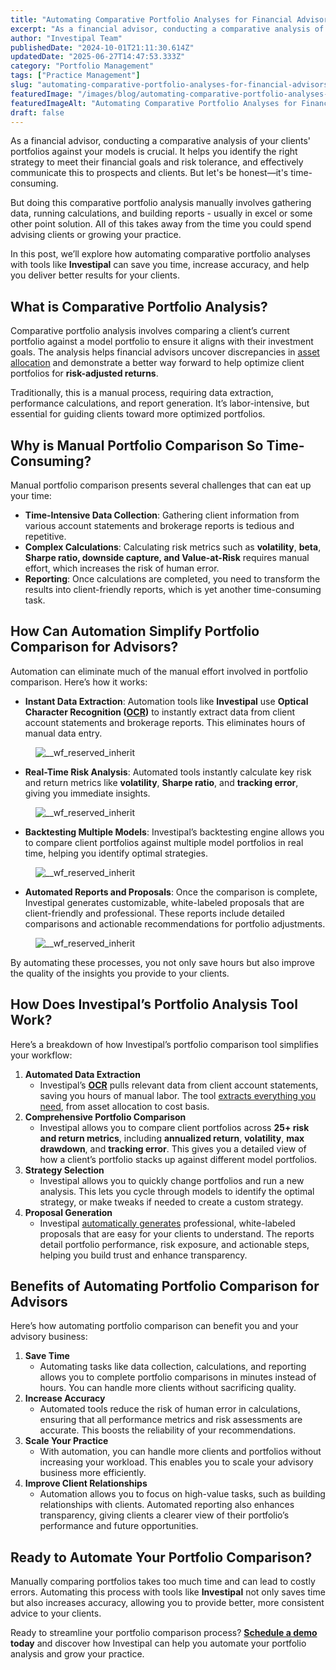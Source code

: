 ```yaml
---
title: "Automating Comparative Portfolio Analyses for Financial Advisors: Save Time and Optimize Client Portfolios"
excerpt: "As a financial advisor, conducting a comparative analysis of your clients' portfolios against your models is crucial."
author: "Investipal Team"
publishedDate: "2024-10-01T21:11:30.614Z"
updatedDate: "2025-06-27T14:47:53.333Z"
category: "Portfolio Management"
tags: ["Practice Management"]
slug: "automating-comparative-portfolio-analyses-for-financial-advisors-save-time-and-optimize-client-portfolios"
featuredImage: "/images/blog/automating-comparative-portfolio-analyses-for-financial-advisors-save-time-and-optimize-client-portfolios__hero.png"
featuredImageAlt: "Automating Comparative Portfolio Analyses for Financial Advisors: Save Time and Optimize Client Portfolios"
draft: false
---
```

<p id="">As a financial advisor, conducting a comparative analysis of your clients' portfolios against your models is crucial. It helps you identify the right strategy to meet their financial goals and risk tolerance, and effectively communicate this to prospects and clients. But let's be honest—it's time-consuming.</p><p id="">But doing this comparative portfolio analysis manually involves gathering data, running calculations, and building reports - usually in excel or some other point solution. All of this takes away from the time you could spend advising clients or growing your practice.</p><p id="">In this post, we’ll explore how automating comparative portfolio analyses with tools like <strong id="">Investipal</strong> can save you time, increase accuracy, and help you deliver better results for your clients.</p><h2 id="">What is Comparative Portfolio Analysis?</h2><p id="">Comparative portfolio analysis involves comparing a client’s current portfolio against a model portfolio to ensure it aligns with their investment goals. The analysis helps financial advisors uncover discrepancies in <a href="/features/asset-allocation">asset allocation</a> and demonstrate a better way forward to help optimize client portfolios for <strong id="">risk-adjusted returns</strong>.</p><p id="">Traditionally, this is a manual process, requiring data extraction, performance calculations, and report generation. It’s labor-intensive, but essential for guiding clients toward more optimized portfolios.</p><h2 id="">Why is Manual Portfolio Comparison So Time-Consuming?</h2><p id="">Manual portfolio comparison presents several challenges that can eat up your time:</p><ul id=""><li id=""><strong id="">Time-Intensive Data Collection</strong>: Gathering client information from various account statements and brokerage reports is tedious and repetitive.</li><li id=""><strong id="">Complex Calculations</strong>: Calculating risk metrics such as <strong id="">volatility</strong>, <strong id="">beta</strong>, <strong id="">Sharpe ratio, downside capture, and Value-at-Risk</strong> requires manual effort, which increases the risk of human error.</li><li id=""><strong id="">Reporting</strong>: Once calculations are completed, you need to transform the results into client-friendly reports, which is yet another time-consuming task.</li></ul><h2 id="">How Can Automation Simplify Portfolio Comparison for Advisors?</h2><p id="">Automation can eliminate much of the manual effort involved in portfolio comparison. Here’s how it works:</p><ul id=""><li id=""><strong id="">Instant Data Extraction</strong>: Automation tools like <strong id="">Investipal</strong> use <strong id="">Optical Character Recognition (<a href="/features/automated-statement-scanner">OCR</a>)</strong> to instantly extract data from client account statements and brokerage reports. This eliminates hours of manual data entry.</li></ul><figure id="" class="w-richtext-figure-type-image w-richtext-align-fullwidth" style="max-width:1920px" data-rt-type="image" data-rt-align="fullwidth" data-rt-max-width="1920px"><div id=""><img src="/images/blog/automating-comparative-portfolio-analyse__66e1e8ffe0dd84eec0c6ee68_66e1e66b8a111031d5c1f5fa_.png" loading="lazy" alt="__wf_reserved_inherit" width="auto" height="auto" id=""></div></figure><ul id=""><li id=""><strong id="">Real-Time Risk Analysis</strong>: Automated tools instantly calculate key risk and return metrics like <strong id="">volatility</strong>, <strong id="">Sharpe ratio</strong>, and <strong id="">tracking error</strong>, giving you immediate insights.</li></ul><figure id="" class="w-richtext-figure-type-image w-richtext-align-fullwidth" style="max-width:2240px" data-rt-type="image" data-rt-align="fullwidth" data-rt-max-width="2240px"><div id=""><img src="/images/blog/automating-comparative-portfolio-analyse__66fc658125007780b1ec3632_66fc6453c41f4edf6f60392f_.png" loading="lazy" alt="__wf_reserved_inherit" width="auto" height="auto" id=""></div></figure><ul id=""><li id=""><strong id="">Backtesting Multiple Models</strong>: Investipal’s backtesting engine allows you to compare client portfolios against multiple model portfolios in real time, helping you identify optimal strategies.</li></ul><figure id="" class="w-richtext-figure-type-image w-richtext-align-fullwidth" style="max-width:2240px" data-rt-type="image" data-rt-align="fullwidth" data-rt-max-width="2240px"><div id=""><img src="/images/blog/automating-comparative-portfolio-analyse__66fc658225007780b1ec363b_66fc645b4a4db8c90afc114a_.png" loading="lazy" alt="__wf_reserved_inherit" width="auto" height="auto" id=""></div></figure><ul id=""><li id=""><strong id="">Automated Reports and Proposals</strong>: Once the comparison is complete, Investipal generates customizable, white-labeled proposals that are client-friendly and professional. These reports include detailed comparisons and actionable recommendations for portfolio adjustments.</li></ul><figure id="" class="w-richtext-figure-type-image w-richtext-align-fullwidth" style="max-width:2240px" data-rt-type="image" data-rt-align="fullwidth" data-rt-max-width="2240px"><div id=""><img src="/images/blog/automating-comparative-portfolio-analyse__66e1e900e0dd84eec0c6ee7f_66e1e68880ff78aa82c4f362_.png" loading="lazy" alt="__wf_reserved_inherit" width="auto" height="auto" id=""></div></figure><p id="">By automating these processes, you not only save hours but also improve the quality of the insights you provide to your clients.</p><h2 id="">How Does Investipal’s Portfolio Analysis Tool Work?</h2><p id="">Here’s a breakdown of how Investipal’s portfolio comparison tool simplifies your workflow:</p><ol start=""><li><strong id="">Automated Data Extraction</strong>‍<ul><li>Investipal’s <strong id=""><a href="/features/automated-statement-scanner">OCR</a></strong> pulls relevant data from client account statements, saving you hours of manual labor. The tool <a href="/blog/how-to-extract-account-statement-portfolio-holdings-from-pdfs-using-ai" id="">extracts everything you need</a>, from asset allocation to cost basis.</li></ul></li><li><strong>Comprehensive Portfolio Comparison</strong>‍<ul><li>Investipal allows you to compare client portfolios across <strong id="">25+ risk and return metrics</strong>, including <strong id="">annualized return</strong>, <strong id="">volatility</strong>, <strong id="">max drawdown</strong>, and <strong id="">tracking error</strong>. This gives you a detailed view of how a client’s portfolio stacks up against different model portfolios.<strong>‍</strong></li></ul></li><li><strong>Strategy Selection</strong>‍<ul><li>Investipal allows you to quickly change portfolios and run a new analysis. This lets you cycle through models to identify the optimal strategy, or make tweaks if needed to create a custom strategy.<strong>‍</strong></li></ul></li><li><strong>Proposal Generation</strong><ul><li><strong>‍</strong>Investipal <a href="/blog/how-to-automate-sales-and-compliance-for-rias-maximize-efficiency-with-a-streamlined-process">automatically generates</a> professional, white-labeled proposals that are easy for your clients to understand. The reports detail portfolio performance, risk exposure, and actionable steps, helping you build trust and enhance transparency.</li></ul></li></ol><h2 id="">Benefits of Automating Portfolio Comparison for Advisors</h2><p id="">Here’s how automating portfolio comparison can benefit you and your advisory business:</p><ol start=""><li>‍<strong id="">Save Time</strong><ul><li><strong id="">‍</strong>Automating tasks like data collection, calculations, and reporting allows you to complete portfolio comparisons in minutes instead of hours. You can handle more clients without sacrificing quality.<strong id="">‍</strong></li></ul></li><li><strong id="">Increase Accuracy</strong>‍<ul><li>Automated tools reduce the risk of human error in calculations, ensuring that all performance metrics and risk assessments are accurate. This boosts the reliability of your recommendations.<strong id="">‍</strong></li></ul></li><li><strong id="">Scale Your Practice</strong>‍<ul><li>With automation, you can handle more clients and portfolios without increasing your workload. This enables you to scale your advisory business more efficiently.<strong id="">‍</strong></li></ul></li><li><strong id="">Improve Client Relationships</strong>‍<ul><li>Automation allows you to focus on high-value tasks, such as building relationships with clients. Automated reporting also enhances transparency, giving clients a clearer view of their portfolio’s performance and future opportunities.</li></ul></li></ol><h2 id="">Ready to Automate Your Portfolio Comparison?</h2><p id="">Manually comparing portfolios takes too much time and can lead to costly errors. Automating this process with tools like <strong id="">Investipal</strong> not only saves time but also increases accuracy, allowing you to provide better, more consistent advice to your clients.</p><p id="">Ready to streamline your portfolio comparison process? <a href="/book-a-demo" id=""><strong id="">Schedule a demo </strong></a><strong id="">today</strong> and discover how Investipal can help you automate your portfolio analysis and grow your practice.</p>